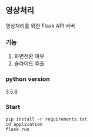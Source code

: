 ## 영상처리
영상처리를 위한 Flask API 서버

### 기능
1. 화면전환 여부
2. 슬라이드 추출

### python version 
3.5.6

### Start
```
pip install -r requirements.txt
cd application
flask run
```